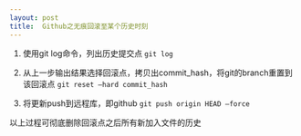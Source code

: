 ```yaml
---
layout: post
title:  Github之无痕回滚至某个历史时刻
---
```


1. 使用git log命令，列出历史提交点 
    ```git log```

2. 从上一步输出结果选择回滚点，拷贝出commit_hash，将git的branch重置到该回滚点
    ```git reset –hard commit_hash```

3. 将更新push到远程库，即github 
    ```git push origin HEAD –force```

以上过程可彻底删除回滚点之后所有新加入文件的历史
